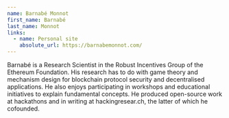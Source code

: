 ```yaml
---
name: Barnabé Monnot
first_name: Barnabé
last_name: Monnot
links:
  - name: Personal site
    absolute_url: https://barnabemonnot.com/
---
```


Barnabé is a Research Scientist in the Robust Incentives Group of the Ethereum Foundation. His research has to do with game theory and mechanism design for blockchain protocol security and decentralised applications. He also enjoys participating in workshops and educational initiatives to explain fundamental concepts. He produced open-source work at hackathons and in writing at hackingresear.ch, the latter of which he cofounded.